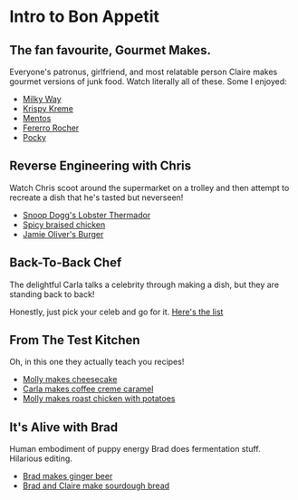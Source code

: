 # Intro to Bon Appetit

## The fan favourite, Gourmet Makes.

Everyone's patronus, girlfriend, and most relatable person Claire makes gourmet versions of junk food. Watch literally all of these. Some I enjoyed:
- [Milky Way](https://www.youtube.com/watch?v=zyEv16Fq7f8&list=PLKtIunYVkv_RwB_yx1SZrZC-ddhxyXanh&index=10&t=0s)
- [Krispy Kreme](https://www.youtube.com/watch?v=HzUIUTatyZI&list=PLKtIunYVkv_RwB_yx1SZrZC-ddhxyXanh&index=12&t=0s)
- [Mentos](https://www.youtube.com/watch?v=LCkneiz2JPo&list=PLKtIunYVkv_RwB_yx1SZrZC-ddhxyXanh&index=13&t=0s)
- [Fererro Rocher](https://www.youtube.com/watch?v=XY-hOqcPGCY&list=PLKtIunYVkv_RwB_yx1SZrZC-ddhxyXanh&index=29&t=2s)
- [Pocky](https://www.youtube.com/watch?v=kS6YJJfBYag&list=PLKtIunYVkv_RwB_yx1SZrZC-ddhxyXanh&index=19&t=0s)


## Reverse Engineering with Chris

Watch Chris scoot around the supermarket on a trolley and then attempt to recreate a dish that he's tasted but neverseen!
- [Snoop Dogg's Lobster Thermador](https://www.youtube.com/watch?v=8wAgaNPRnbU&list=PLKtIunYVkv_TeKGHShP_jd6c-BP7lkwKR&index=5)
- [Spicy braised chicken](https://www.youtube.com/watch?v=EteEqlQgr9A&list=PLKtIunYVkv_TeKGHShP_jd6c-BP7lkwKR&index=7)
- [Jamie Oliver's Burger](https://www.youtube.com/watch?v=zlG_iUEybgM&list=PLKtIunYVkv_TeKGHShP_jd6c-BP7lkwKR&index=8)

## Back-To-Back Chef

The delightful Carla talks a celebrity through making a dish, but they are standing back to back!

Honestly, just pick your celeb and go for it. [Here's the list](https://www.youtube.com/playlist?list=PLKtIunYVkv_SjzzHOuftgaXmpcS2P1CQD)

## From The Test Kitchen

Oh, in this one they actually teach you recipes!

- [Molly makes cheesecake](https://www.youtube.com/watch?v=uVwPO7GY8MY&list=PLKtIunYVkv_Rb8nBO5KoeZl2S-I2VvYYL&index=2&t=0s)
- [Carla makes coffee creme caramel](https://www.youtube.com/watch?v=u_EcIsot0Vg&list=PLKtIunYVkv_Rb8nBO5KoeZl2S-I2VvYYL&index=146&t=0s)
- [Molly makes roast chicken with potatoes](https://www.youtube.com/watch?v=TODJBQ0tnow)


## It's Alive with Brad

Human embodiment of puppy energy Brad does fermentation stuff. Hilarious editing.

- [Brad makes ginger beer](https://www.youtube.com/watch?v=RXAEN8MP8N4&list=PLKtIunYVkv_SUyXj_6Fe53okfzM9yVq1F&index=11&t=0s)
- [Brad and Claire make sourdough bread](https://www.youtube.com/watch?v=oidnwPIeqsI&list=PLKtIunYVkv_SUyXj_6Fe53okfzM9yVq1F&index=42&t=0s)

